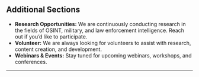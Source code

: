 <!---

# **Welcome to <strong>Black Corp: Integrated Cyberspace Intelligence Security</strong>**

Welcome to **<strong>Black Corp: Integrated Cyberspace Intelligence Security</strong>**, a student-founded initiative dedicated to developing cutting-edge intelligence solutions across cyberspace. We aim to equip professionals and enthusiasts with the tools, knowledge, and techniques to navigate the evolving world of intelligence, cybersecurity, and investigative analysis.

---

## **Who We Are**

We are a Non-Governmental Organization (NGO) focused on developing and advancing the field of Open-Source Intelligence (OSINT) with a focus on cyberspace. Although still in its early stages, we are committed to learning, growing, and collaborating with like-minded individuals and organizations to fulfill our vision of becoming a leading name in OSINT and intelligence investigations.

---

## **Preface**

In an increasingly interconnected world, intelligence gathering has expanded beyond traditional methods. This initiative is driven by the desire to create a comprehensive platform for intelligence solutions, starting from cyberspace and building toward integration with physical-world applications.

Our goal is to develop a well-rounded intelligence organization that bridges the gap between digital and real-world environments while focusing on education and ethical intelligence work.

---

## **Vision**

To become a global leader in providing reliable, ethical, and comprehensive intelligence solutions in cyberspace and beyond, empowering the next generation of intelligence professionals.

---

## **Mission**

Our mission is to build an open-source intelligence platform that serves as a learning hub and operational base for students, professionals, and organizations in intelligence, law enforcement, cybersecurity, and investigative fields.

---

## **Oath**

We solemnly pledge to:

- Uphold integrity, transparency, and ethical conduct in all intelligence activities.
- Provide accurate, timely, and comprehensive information to the global intelligence community.
- Safeguard privacy and civil liberties while pursuing investigative excellence.

---

## **Objectives**

1. **Develop Intelligence Solutions:** Create open-source tools and methodologies for intelligence collection, analysis, and reporting.
2. **Enhance Cybersecurity Education:** Offer learning opportunities for students and professionals to improve their knowledge of cyberspace intelligence.
3. **Build Collaborative Networks:** Foster partnerships with universities, government agencies, and other NGOs to expand our collective intelligence capabilities.
4. **Promote Ethical Intelligence Practices:** Advocate for responsible, ethical intelligence work that respects privacy and civil liberties.
5. **Prepare for Future Challenges:** Equip members with the skills and knowledge to adapt to the constantly changing landscape of digital intelligence and cybersecurity threats.

---

## **Current Projects**

1. **OSINT Platform Development:** Building a user-friendly platform to streamline intelligence gathering from public sources.
2. **Cybersecurity Research:** Exploring the latest threats in cyberspace and developing countermeasures.
3. **Training Modules:** Developing educational materials for students and professionals focused on OSINT and cyber intelligence techniques.
4. **Social Media Intelligence (SOCMINT):** Working on strategies to analyze and extract valuable intelligence from social media platforms.

---

## **Roadmap**

1. **Phase 1:** Establish foundational knowledge, develop basic intelligence tools, and form partnerships with experts in the intelligence community.
2. **Phase 2:** Expand into physical environment intelligence gathering, integrate new methodologies, and launch the OSINT platform.
3. **Phase 3:** Build training programs and offer certifications for professionals in intelligence and cybersecurity fields.
4. **Phase 4:** Global outreach and collaboration, hosting webinars and conferences, and releasing advanced tools for both cyber and physical intelligence gathering.

---

## **How You Can Get Involved**

Whether you're an experienced professional or a student just starting out, there are several ways to get involved:

1. **Join our Community:** Contribute to the project on GitHub by submitting code, tutorials, or research.
2. **Collaborate:** We are open to partnerships with universities, NGOs, and government agencies for knowledge sharing and development.
3. **Donate:** Support our mission by donating to help us expand our resources and provide more free educational content.
4. **Participate in Research:** Join our research projects and help shape the future of intelligence in cyberspace.
5. **Mentor:** Experienced professionals can volunteer to mentor students or guide projects.

**Personal Requirements & Criteria:** See the [requirements&criteria.pdf](./requirements&criteria.pdf) for detailed information on how to join our organization.

---

## **How We Work**

- **Open Source:** All of our projects are fully open source, welcoming contributions from the global community.
- **Collaboration:** We value teamwork and cooperation with individuals, organizations, and institutions to share expertise.
- **Continuous Learning:** We believe in constant growth and adapting to the evolving landscape of intelligence and cybersecurity.
- **Agile Methodology:** Our workflow is iterative, ensuring we remain flexible and responsive to new challenges.

---

## **Code of Ethics**

We are committed to upholding the highest standards of ethics, including:

- **Respect for Privacy:** Intelligence gathering must not infringe upon individual privacy or civil liberties.
- **Transparency:** All actions and findings should be transparent and accountable to the community.
- **No Malicious Intent:** We strictly prohibit the use of our tools and resources for harmful or unethical purposes.

---

## **Support Us**

Your support helps us:

- Develop and maintain cutting-edge tools for intelligence gathering.
- Provide free educational resources to students and professionals.
- Expand our efforts to offer real-world intelligence solutions.

**Ways to support:**

- **Donate:** [Link to donation page]
- **Contribute Code:** Submit code or documentation to help build and maintain our platform.
- **Spread the Word:** Share our organization with your network and on social media.

---

## **Contact Us**

- **Email:** [your-email@example.com]
- **GitHub:** [GitHub link](#)
- **Social Media:**
   - **Twitter:** [@YourNGO](#)
   - **LinkedIn:** [Your NGO LinkedIn](#)
   - **Website:** [Your Website URL](#)

---

## **Social Media and Website**

Stay connected with us for the latest updates:

- **Twitter:** Stay informed about our projects and news.
- **LinkedIn:** Connect with our professional network.
- **Website:** Visit our official site for detailed information, resources, and community engagement.

--->

## **Additional Sections**

- **Research Opportunities:** We are continuously conducting research in the fields of OSINT, military, and law enforcement intelligence. Reach out if you’d like to participate.
- **Volunteer:** We are always looking for volunteers to assist with research, content creation, and development.
- **Webinars & Events:** Stay tuned for upcoming webinars, workshops, and conferences.

---
